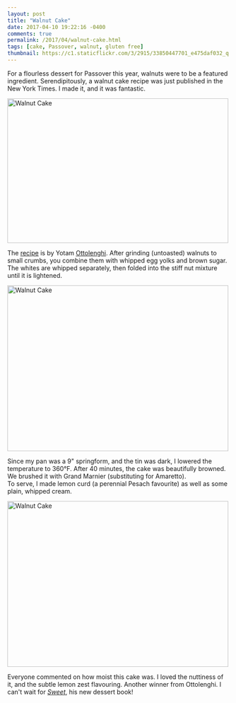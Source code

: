 ```yaml
---
layout: post
title: "Walnut Cake"
date: 2017-04-10 19:22:16 -0400
comments: true
permalink: /2017/04/walnut-cake.html
tags: [cake, Passover, walnut, gluten free]
thumbnail: https://c1.staticflickr.com/3/2915/33850447701_e475daf032_q.jpg
---
```


For a flourless dessert for Passover this year, walnuts were to be a
featured ingredient. Serendipitously, a walnut cake recipe was just
published in the New York Times. I made it, and it was fantastic.

<a data-flickr-embed="true"  href="https://www.flickr.com/photos/gnuf/33850447701/in/dateposted/" title="Walnut Cake"><img src="https://c1.staticflickr.com/3/2915/33850447701_e475daf032.jpg" width="500" height="327" alt="Walnut Cake"></a><script async src="//embedr.flickr.com/assets/client-code.js" charset="utf-8"></script>

The [recipe](https://cooking.nytimes.com/recipes/1018675-walnut-cake)
is by Yotam [Ottolenghi](/tag/ottolenghi/). After grinding (untoasted)
walnuts to small crumbs, you combine them with whipped egg yolks and
brown sugar. The whites are whipped separately, then folded into
the stiff nut mixture until it is lightened. 

<a data-flickr-embed="true"  href="https://www.flickr.com/photos/gnuf/33980331285/in/photostream/" title="Walnut Cake"><img src="https://c1.staticflickr.com/3/2894/33980331285_b2f44a9c6f.jpg" width="500" height="375" alt="Walnut Cake"></a><script async src="//embedr.flickr.com/assets/client-code.js" charset="utf-8"></script>

Since my pan was a 9" springform, and the tin was dark, I lowered
the temperature to 360°F. After 40 minutes, the cake was beautifully
browned. We brushed it with Grand Marnier (substituting for Amaretto).  
To serve, I made lemon curd (a perennial Pesach favourite) as well as
some plain, whipped cream.

<a data-flickr-embed="true"  href="https://www.flickr.com/photos/gnuf/33980338485/in/photostream/" title="Walnut Cake"><img src="https://c1.staticflickr.com/3/2918/33980338485_5a9b40b09f.jpg" width="500" height="375" alt="Walnut Cake"></a><script async src="//embedr.flickr.com/assets/client-code.js" charset="utf-8"></script>

Everyone commented on how moist this cake was. I loved the nuttiness
of it, and the subtle lemon zest flavouring. Another winner from
Ottolenghi. I can't wait for [_Sweet_](https://www.eater.com/2016/11/30/13793890/yotam-ottolenghi-sweet-cookbook-dessert), his new dessert book!
